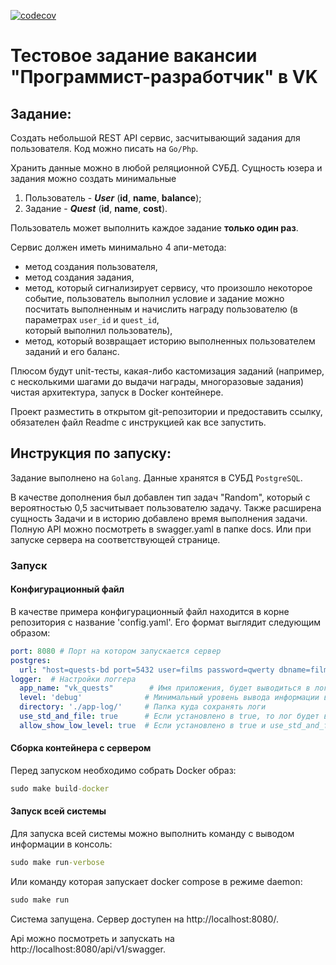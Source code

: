 [![codecov](https://codecov.io/gh/ThCompiler/vk_quests_test/graph/badge.svg?token=0XHCNFY6DJ)](https://codecov.io/gh/ThCompiler/vk_quests_test)

# Тестовое задание вакансии "Программист-разработчик" в VK

## Задание:

Создать небольшой REST API сервис, засчитывающий задания для пользователя.
Код можно писать на `Go/Php`.

Хранить данные можно в любой реляционной СУБД. Сущность юзера и задания можно создать минимальные

1) Пользователь - ***User*** (**id**, **name**, **balance**);
2) Задание - ***Quest*** (**id**, **name**, **cost**).

Пользователь может выполнить каждое задание **только один раз**.

Сервис должен иметь минимально 4 апи-метода:

* метод создания пользователя,
* метод создания задания,
* метод, который сигнализирует сервису, что произошло некоторое событие, пользователь выполнил
  условие и задание можно посчитать выполненным и начислить награду пользователю (в параметрах `user_id` и `quest_id`,  
  который выполнил пользователь),
* метод, который возвращает историю выполненных пользователем заданий и его баланс.

Плюсом будут unit-тесты, какая-либо кастомизация заданий (например, с несколькими шагами до выдачи награды, 
многоразовые задания) чистая архитектура, запуск в Docker контейнере.

Проект разместить в открытом git-репозитории и предоставить ссылку, обязателен файл Readme с инструкцией как все запустить.

## Инструкция по запуску:

Задание выполнено на `Golang`. Данные хранятся в СУБД `PostgreSQL`.

В качестве дополнения был добавлен тип задач "Random", который с вероятностью 0,5 засчитывает пользователю задачу.
Также расширена сущность Задачи и в историю добавлено время выполнения задачи. Полную API можно посмотреть в swagger.yaml в папке docs. 
Или при запуске сервера на соответствующей странице.

### Запуск

#### Конфигурационный файл

В качестве примера конфигурационный файл находится в корне репозитория с название 'config.yaml'.
Его формат выглядит следующим образом:
```yaml
port: 8080 # Порт на котором запускается сервер
postgres:
  url: "host=quests-bd port=5432 user=films password=qwerty dbname=films sslmode=disable" # Строка подключения к базе Postgres
logger:  # Настройки логгера
  app_name: "vk_quests"        # Имя приложения, будет выводиться в лог
  level: 'debug'              # Минимальный уровень вывода информации в лог
  directory: './app-log/'     # Папка куда сохранять логи
  use_std_and_file: true      # Если установлено в true, то лог будет выводиться как в файл так и в stdErr
  allow_show_low_level: true  # Если установлено в true и use_std_and_file тоже true, то в stdErr будет выводиться лог всех уровней
```

#### Сборка контейнера с сервером

Перед запуском необходимо собрать Docker образ:

```cmd
sudo make build-docker
```

#### Запуск всей системы

Для запуска всей системы можно выполнить команду с выводом информации в консоль:

```cmd
sudo make run-verbose
```

Или команду которая запускает docker compose в режиме daemon:

```cmd
sudo make run
```

Система запущена. Сервер доступен на http://localhost:8080/.

Api можно посмотреть и запускать на http://localhost:8080/api/v1/swagger.

